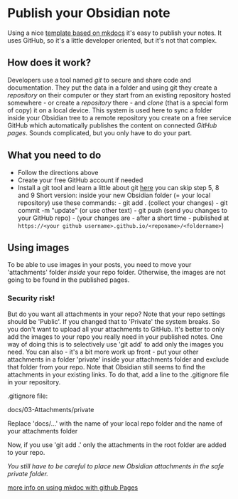 # Publish your Obsidian note

Using a nice [template based on mkdocs](https://github.com/jobindj/obsidian-publish-mkdocs) it's easy to publish your notes. It uses GitHub, so it's a little developer oriented, but it's not that complex.
## How does it work?
Developers use a tool named _git_ to secure and share code and documentation. They put the data in a folder and using git they create a _repository_ on their computer or they start from an existing repository hosted somewhere - or create a _repository_ there - and _clone_ (that is a special form of copy) it on a local device.
This system is used here to sync a folder inside your Obsidian tree to a remote repository you create on a free service GitHub which automatically publishes the content on connected _GitHub pages_. Sounds complicated, but you only have to do your part.
## What you need to do
- Follow the directions above 
- Create your free GitHub account if needed
- Install a git tool and learn a little about git [here](https://product.hubspot.com/blog/git-and-github-tutorial-for-beginners) you can skip step 5, 8 and 9
Short version: 
  inside your new Obsidian folder (= your local repository) use these commands:
	  - git add . (collect your changes)
	  - git commit -m "update" (or use other text)
	  - git push (send you changes to your GitHub repo) 
	  - (your changes are - after a short time - published at `https://<your github username>.github.io/<reponame>/<foldername>`)

## Using images
To be able to use images in your posts, you need to move your 'attachments' folder _inside_ your repo folder. Otherwise, the images are not going to be found in the published pages.

### Security risk!

But do you want all attachments in your repo? Note that your repo settings should be 'Public'. If you changed that to 'Private' the system breaks. So you don't want to upload all your attachments to GitHub. 
It's better to only add the images to your repo you really need in your published notes. One way of doing this is to selectively use 'git add' to add only the images you need. You can also - it's a bit more work up front - put your other attachments in a folder 'private' inside your attachments folder and exclude that folder from your repo. Note that Obsidian still seems to find the attachments in your existing links. 
To do that, add a line to the .gitignore file in your repository. 

.gitignore file:

docs/03-Attachments/private

Replace 'docs/...' with the name of your local repo folder and the name of your attachments folder 

Now, if you use 'git add .' only the attachments in the root folder are added to your repo. 

_You still have to be careful to place new Obsidian attachments in the safe private folder._


[more info on using mkdoc with github Pages](https://about.gitlab.com/blog/2022/03/15/publishing-obsidian-notes-with-gitlab-pages/)
